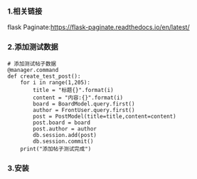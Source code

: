 ### 1.相关链接

flask Paginate:https://flask-paginate.readthedocs.io/en/latest/

### 2.添加测试数据

```
# 添加测试帖子数据
@manager.command
def create_test_post():
    for i in range(1,205):
        title = "标题{}".format(i)
        content = "内容:{}".format(i)
        board = BoardModel.query.first()
        author = FrontUser.query.first()
        post = PostModel(title=title,content=content)
        post.board = board
        post.author = author
        db.session.add(post)
        db.session.commit()
    print("添加帖子测试完成")
```

### 3.安装

```

```



